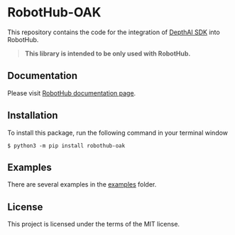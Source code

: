 # RobotHub-OAK

This repository contains the code for the integration of [DepthAI SDK](https://github.com/luxonis/depthai) into
RobotHub.

> **This library is intended to be only used with RobotHub.**

## Documentation

Please visit [RobotHub documentation page](https://hub-docs.luxonis.com/).

## Installation

To install this package, run the following command in your terminal window

```
$ python3 -m pip install robothub-oak
```

## Examples

There are several examples in the [examples](examples) folder.

## License

This project is licensed under the terms of the MIT license.